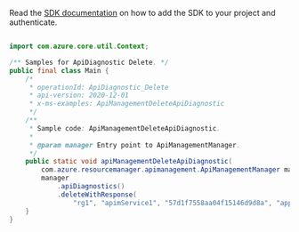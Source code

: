 Read the [SDK documentation](https://github.com/Azure/azure-sdk-for-java/blob/azure-resourcemanager-apimanagement_1.0.0-beta.2/sdk/apimanagement/azure-resourcemanager-apimanagement/README.md) on how to add the SDK to your project and authenticate.

```java

import com.azure.core.util.Context;

/** Samples for ApiDiagnostic Delete. */
public final class Main {
    /*
     * operationId: ApiDiagnostic_Delete
     * api-version: 2020-12-01
     * x-ms-examples: ApiManagementDeleteApiDiagnostic
     */
    /**
     * Sample code: ApiManagementDeleteApiDiagnostic.
     *
     * @param manager Entry point to ApiManagementManager.
     */
    public static void apiManagementDeleteApiDiagnostic(
        com.azure.resourcemanager.apimanagement.ApiManagementManager manager) {
        manager
            .apiDiagnostics()
            .deleteWithResponse(
                "rg1", "apimService1", "57d1f7558aa04f15146d9d8a", "applicationinsights", "*", Context.NONE);
    }
}
```
